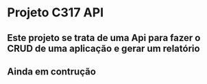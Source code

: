 # Projeto C317 API

## Este projeto se trata de uma Api para fazer o CRUD de uma aplicação e gerar um relatório

## Ainda em contrução
